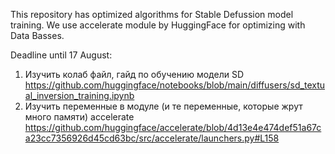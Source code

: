 This repository has optimized algorithms for Stable Defussion model training.
We use accelerate module by HuggingFace for optimizing with Data Basses.

Deadline until 17 August:

1. Изучить колаб файл, гайд по обучению модели SD https://github.com/huggingface/notebooks/blob/main/diffusers/sd_textual_inversion_training.ipynb
2. Изучить переменные в модуле (и те переменные, которые жрут много памяти) accelerate https://github.com/huggingface/accelerate/blob/4d13e4e474def51a67ca23cc7356926d45cd63bc/src/accelerate/launchers.py#L158
